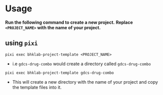 # Usage

**Run the following command to create a new project.**
**Replace `<PROJECT_NAME>` with the name of your project.**

## using `pixi`

```console
pixi exec bhklab-project-template <PROJECT_NAME>
```

- i.e `gdcs-drug-combo` would create a directory called `gdcs-drug-combo`

```console
pixi exec bhklab-project-template gdcs-drug-combo
```

- This will create a new directory with the name of your project and copy the
  template files into it.
